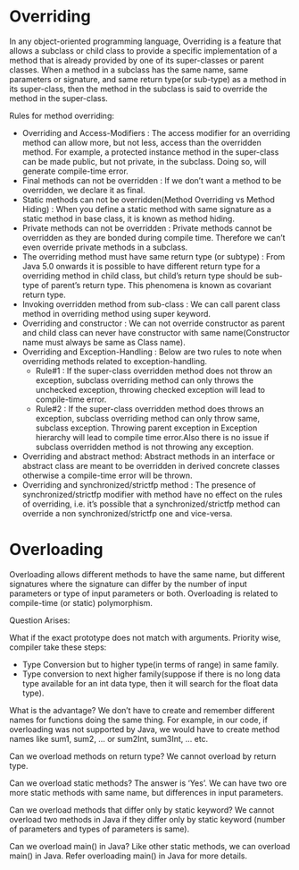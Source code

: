# Overriding

In any object-oriented programming language, Overriding is a feature that allows a subclass or child class to provide a
specific implementation of a method that is already provided by one of its super-classes or parent classes. When a
method in a subclass has the same name, same parameters or signature, and same return type(or sub-type) as a method in
its super-class, then the method in the subclass is said to override the method in the super-class.

Rules for method overriding:

- Overriding and Access-Modifiers : The access modifier for an overriding method can allow more, but not less, access
  than the overridden method. For example, a protected instance method in the super-class can be made public, but not
  private, in the subclass. Doing so, will generate compile-time error.
- Final methods can not be overridden : If we don’t want a method to be overridden, we declare it as final.
- Static methods can not be overridden(Method Overriding vs Method Hiding) : When you define a static method with same
  signature as a static method in base class, it is known as method hiding.
- Private methods can not be overridden : Private methods cannot be overridden as they are bonded during compile time.
  Therefore we can’t even override private methods in a subclass.
- The overriding method must have same return type (or subtype) : From Java 5.0 onwards it is possible to have different
  return type for a overriding method in child class, but child’s return type should be sub-type of parent’s return
  type. This phenomena is known as covariant return type.
- Invoking overridden method from sub-class : We can call parent class method in overriding method using super keyword.
- Overriding and constructor : We can not override constructor as parent and child class can never have constructor with
  same name(Constructor name must always be same as Class name).
- Overriding and Exception-Handling : Below are two rules to note when overriding methods related to exception-handling.
    * Rule#1 : If the super-class overridden method does not throw an exception, subclass overriding method can only
      throws the unchecked exception, throwing checked exception will lead to compile-time error.
    * Rule#2 : If the super-class overridden method does throws an exception, subclass overriding method can only throw
      same, subclass exception. Throwing parent exception in Exception hierarchy will lead to compile time error.Also
      there is no issue if subclass overridden method is not throwing any exception.
- Overriding and abstract method: Abstract methods in an interface or abstract class are meant to be overridden in
  derived concrete classes otherwise a compile-time error will be thrown.
- Overriding and synchronized/strictfp method : The presence of synchronized/strictfp modifier with method have no
  effect on the rules of overriding, i.e. it’s possible that a synchronized/strictfp method can override a non
  synchronized/strictfp one and vice-versa.

# Overloading

Overloading allows different methods to have the same name, but different signatures where the signature can differ by
the number of input parameters or type of input parameters or both. Overloading is related to compile-time (or static)
polymorphism.

Question Arises:

What if the exact prototype does not match with arguments. Priority wise, compiler take these steps:

- Type Conversion but to higher type(in terms of range) in same family.
- Type conversion to next higher family(suppose if there is no long data type available for an int data type, then it
  will search for the float data type).

What is the advantage?
We don’t have to create and remember different names for functions doing the same thing. For example, in our code, if
overloading was not supported by Java, we would have to create method names like sum1, sum2, … or sum2Int, sum3Int, …
etc.

Can we overload methods on return type?
We cannot overload by return type.

Can we overload static methods?
The answer is ‘Yes’. We can have two ore more static methods with same name, but differences in input parameters.

Can we overload methods that differ only by static keyword?
We cannot overload two methods in Java if they differ only by static keyword (number of parameters and types of
parameters is same).

Can we overload main() in Java?
Like other static methods, we can overload main() in Java. Refer overloading main() in Java for more details.
